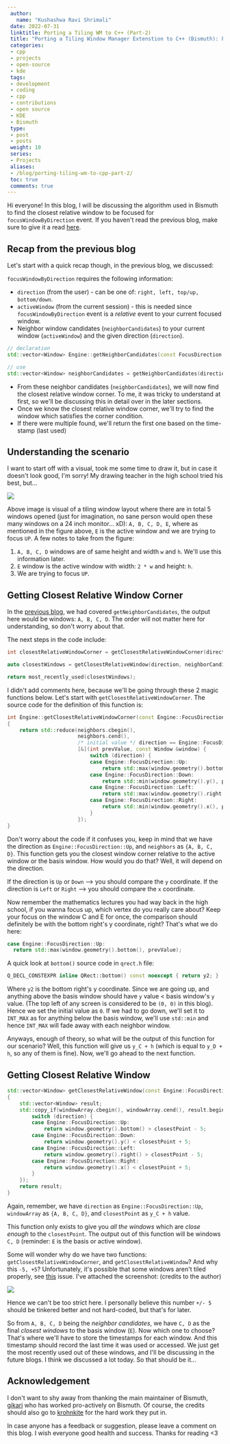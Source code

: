 ```yaml
---
 author:
   name: "Kushashwa Ravi Shrimali"
 date: 2022-07-31
 linktitle: Porting a Tiling WM to C++ (Part-2)
 title: "Porting a Tiling Window Manager Extenstion to C++ (Bismuth): Part-2 (getting closest relative window)"
 categories:
 - cpp
 - projects
 - open-source
 - kde
 tags:
 - development
 - coding
 - cpp
 - contributions
 - open source 
 - KDE
 - Bismuth
 type:
 - post
 - posts
 weight: 10
 series:
 - Projects
 aliases:
 - /blog/porting-tiling-wm-to-cpp-part-2/
 toc: true
 comments: true
---
```


Hi everyone! In this blog, I will be discussing the algorithm used in Bismuth to find the closest relative window to be focused for `focusWindowByDirection` event. If you haven't read the previous blog, make sure to give it a read [here](https://krshrimali.github.io/posts/2022/07/porting-a-tiling-window-manager-extenstion-to-c-bismuth-part-1/).

## Recap from the previous blog

Let's start with a quick recap though, in the previous blog, we discussed:

`focusWindowByDirection` requires the following information:

  * `direction` (from the user) - can be one of: `right, left, top/up, bottom/down`.
  * `activeWindow` (from the current session) - this is needed since `focusWindowByDirection` event is a _relative_ event to your current focused window.
  * Neighbor window candidates (`neighborCandidates`) to your current window (`activeWindow`) and the given direction (`direction`).

  ```cpp
  // declaration
  std::vector<Window> Engine::getNeighborCandidates(const FocusDirection &direction, const Window &basisWindow);

  // use
  std::vector<Window> neighborCandidates = getNeighborCandidates(direction, basisWindow);
  ```

  * From these neighbor candidates (`neighborCandidates`), we will now find the closest relative window corner. To me, it was tricky to understand at first, so we'll be discussing this in detail over in the later sections.
  * Once we know the closest relative window corner, we'll try to find the window which satisfies the corner condition.
  * If there were multiple found, we'll return the first one based on the time-stamp (last used)

## Understanding the scenario

I want to start off with a visual, took me some time to draw it, but in case it doesn't look good, I'm sorry! My drawing teacher in the high school tried his best, but... 

<img src="https://raw.githubusercontent.com/krshrimali/blog/main/assets/blogs/bismuth-part-2-window-alignment.png"/>

Above image is visual of a tiling window layout where there are in total 5 windows opened (just for imagination, no sane person would open these many windows on a 24 inch monitor... xD): `A, B, C, D, E`, where as mentioned in the figure above, `E` is the active window and we are trying to focus `UP`. A few notes to take from the figure:

1. `A, B, C, D` windows are of same height and width `w` and `h`. We'll use this information later.
2. `E` window is the active window with width: `2 * w` and height: `h`.
3. We are trying to focus `UP`.

## Getting Closest Relative Window Corner

In the [previous blog](https://krshrimali.github.io/posts/2022/07/porting-a-tiling-window-manager-extenstion-to-c-bismuth-part-1/), we had covered `getNeighborCandidates`, the output here would be windows: `A, B, C, D`. The order will not matter here for understanding, so don't worry about that.

The next steps in the code include:

```cpp
int closestRelativeWindowCorner = getClosestRelativeWindowCorner(direction, neighborCandidates);

auto closestWindows = getClosestRelativeWindow(direction, neighborCandidates, getClosestRelativeWindow);

return most_recently_used(closestWindows);
```

I didn't add comments here, because we'll be going through these 2 magic functions below. Let's start with `getClosestRelativeWindowCorner`. The source code for the definition of this function is:

```cpp
int Engine::getClosestRelativeWindowCorner(const Engine::FocusDirection &direction, const std::vector<Window> &neighbors)
{
    return std::reduce(neighbors.cbegin(),
                       neighbors.cend(),
                       /* initial value */ direction == Engine::FocusDirection::Up || direction == Engine::FocusDirection::Left ? 0 : INT_MAX,
                       [&](int prevValue, const Window &window) {
                           switch (direction) {
                           case Engine::FocusDirection::Up:
                               return std::max(window.geometry().bottom(), prevValue);
                           case Engine::FocusDirection::Down:
                               return std::min(window.geometry().y(), prevValue);
                           case Engine::FocusDirection::Left:
                               return std::max(window.geometry().right(), prevValue);
                           case Engine::FocusDirection::Right:
                               return std::min(window.geometry().x(), prevValue);
                           }
                       });
}
```

Don't worry about the code if it confuses you, keep in mind that we have the direction as `Engine::FocusDirection::Up`, and `neighbors` as `{A, B, C, D}`. This function gets you the closest window corner relative to the active window or the basis window. How would you do that? Well, it will depend on the direction.

If the direction is `Up` or `Down` --> you should compare the `y` coordinate.
If the direction is `Left` or `Right` --> you should compare the `x` coordinate.

Now remember the mathematics lectures you had way back in the high school, if you wanna focus up, which vertex do you really care about? Keep your focus on the window C and E for once, the comparison should definitely be with the bottom right's y coordinate, right? That's what we do here:

```cpp
case Engine::FocusDirection::Up: 
  return std::max(window.geometry().bottom(), prevValue);
```

A quick look at `bottom()` source code in `qrect.h` file:

```cpp
Q_DECL_CONSTEXPR inline QRect::bottom() const noexcept { return y2; }
```

Where `y2` is the bottom right's y coordinate. Since we are going up, and anything above the basis window should have `y` value < basis window's `y` value. (The top left of any screen is considered to be `(0, 0)` in this blog). Hence we set the initial value as `0`. If we had to go down, we'll set it to `INT_MAX` as for anything below the basis window, we'll use `std::min` and hence `INT_MAX` will fade away with each neighbor window.

Anyways, enough of theory, so what will be the output of this function for our scenario? Well, this function will give us `y_C + h` (which is equal to `y_D + h`, so any of them is fine). Now, we'll go ahead to the next function.

## Getting Closest Relative Window

```cpp
std::vector<Window> getClosestRelativeWindow(const Engine::FocusDirection &direction, const std::vector<Window> &windowArray, const int &closestPoint)
{
    std::vector<Window> result;
    std::copy_if(windowArray.cbegin(), windowArray.cend(), result.begin(), [&](const Window &window) {
        switch (direction) {
        case Engine::FocusDirection::Up:
            return window.geometry().bottom() > closestPoint - 5;
        case Engine::FocusDirection::Down:
            return window.geometry().y() < closestPoint + 5;
        case Engine::FocusDirection::Left:
            return window.geometry().right() > closestPoint - 5;
        case Engine::FocusDirection::Right:
            return window.geometry().x() < closestPoint + 5;
        }
    });
    return result;
}
```

Again, remember, we have `direction` as `Engine::FocusDirection::Up`, `windowArray` as `{A, B, C, D}`, and `closestPoint` as `y_C + h` value.

This function only exists to give you _all the windows_ which are _close enough_ to the `closestPoint`. The output out of this function will be windows `C, D` (reminder: `E` is the basis or active window).

Some will wonder why do we have two functions: `getClosestRelativeWindowCorner`, and `getClosestRelativeWindow`? And why this `-5, +5`? Unfortunately, it's possible that some windows aren't tiled properly, see [this](https://github.com/Bismuth-Forge/bismuth/issues/102) issue. I've attached the screenshot: (credits to the author)

<img src="https://raw.githubusercontent.com/krshrimali/blog/main/assets/blogs/bismuth-part-2-not-sized-properly.png"/>

Hence we can't be too strict here. I personally believe this number `+/- 5` should be tinkered better and not hard-coded, but that's for later.

So from `A, B, C, D` being the _neighbor candidates_, we have `C, D` as the final _closest windows_ to the basis window (`E`). Now which one to choose? That's where we'll have to store the timestamps for each window. And this timestamp should record the last time it was used or accessed. We just get the most recently used out of these windows, and I'll be discussing in the future blogs. I think we discussed a lot today. So that should be it...

## Acknowledgement

I don't want to shy away from thanking the main maintainer of Bismuth, [gikari](https://github.com/gikari) who has worked pro-actively on Bismuth. Of course, the credits should also go to [krohnkite](https://github.com/esjeon/krohnkite) for the hard work they put in.

In case anyone has a feedback or suggestion, please leave a comment on this blog. I wish everyone good health and success. Thanks for reading <3
